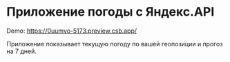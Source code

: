 # Приложение погоды с Яндекс.API
Demo: https://0uumvo-5173.preview.csb.app/

Приложение показывает текущую погоду по вашей геопозиции и прогоз на 7 дней.
